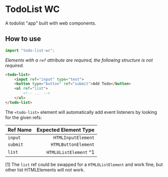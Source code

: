 # TodoList WC

A todolist "app" built with web components.

## How to use

```js
import "todo-list-wc";
```

*Elements with a `ref` attribute are required, the following structure is not required.*

```html
<todo-list>
    <input ref="input" type="text">
    <button type="button" ref="submit">Add Todo</button>
    <ul ref="list">
        <!-- ... -->
    </ul>
</todo-list>
```

The `<todo-list>` element will automatically add event listeners by looking for the given refs:

| Ref Name | Expected Element Type |
| - | -: |
| `input` | `HTMLInputElement` |
| `submit` | `HTMLButtonElement` |
| `list` | `HTMLUListElement` ^1 |

[1] The `list` ref could be swapped for a `HTMLOListElement` and work fine, but other list HTMLElements will not work.

